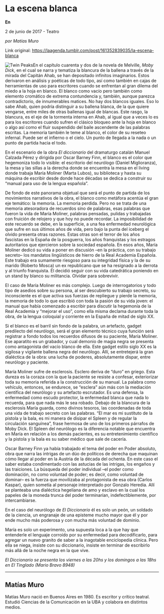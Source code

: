 # La escena blanca

**En**

2 de junio de 2017 - Teatro

_por Matías Muro_

Link original: https://laagenda.tumblr.com/post/161352839035/la-escena-blanca

![Twin Peaks](https://64.media.tumblr.com/c8814c108a6ea1921a85eb42fee352e0/tumblr_inline_pk00baivT11t6q87u_500.jpg)En el capítulo cuarenta y dos de la novela de Melville, *Moby Dick*, en el cual se narra y tematiza la blancura de la ballena a través de la mirada del Capitán Ahab, se han depositado infinitos imaginarios. Estos derivaron en análisis y poéticas de todo tipo, así como también en cajas de herramientas de uso para escritores cuando se enfrentan al gran dilema del miedo a la hoja en blanco. El blanco como vacío pero también como elemento cromático de extrema contundencia y, también, aunque parezca contradictorio, de innumerables matices. No hay dos blancos iguales. Eso lo sabe Ahab, quien podría distinguir a su ballena blanca, de la que quiere vengarse, entre miles de otras ballenas igual de blancas. Este rasgo, la blancura, es el eje de la tormenta interna en Ahab, al igual que a veces lo es para los escritores cuando sufren el clásico bloqueo ante la hoja en blanco o algo así como el fluir suspendido del baile ascendente de las palabras escritas. La memoria también le teme al blanco, el color de su reseteo infernal. Puede ser el infierno o el cielo. Un punto de llegada a la nada o un punto de partida hacia el todo. 


En el escenario de la obra *El diccionario* del dramaturgo catalán Manuel Calzada Pérez y dirigida por Oscar Barney Finn, el blanco es el color que hegemoniza todo lo visible: el escritorio del neurólogo (Daniel Miglioranza), la mesa y las sillas a la derecha donde se encuentra la mesa en el living donde trabaja María Moliner (Marta Lubos), su biblioteca y hasta su máquina de escribir desde donde hace décadas se dedica a construir su “manual para uso de la lengua española”. 


De fondo de este panorama objetual que será el punto de partida de los movimientos narrativos de la obra, el blanco como metáfora acentúa el gran eje temático: la memoria. La memoria perdida. Pero no se trata de una memoria atesoradora de recuerdos sino de palabras, esas palabras que fueron la vida de María Moliner, palabras pensadas, pulidas y trabajadas con fruición de relojero y que hoy no puede recordar. La imposibilidad de este recuerdo se debe, en la superficie, a una fea enfermedad neurológica que sufre en sus últimos años de vida, pero bajo la punta del iceberg el olvido presenta otras razones. Estas otras son el terror de los años fascistas en la España de la posguerra, los años franquistas y los estragos autoritarios que ejercieron sobre la sociedad española. En esos años, María Moliner dedicó su vida a poner en discusión –en la práctica, con su trabajo secreto– los mandatos lingüísticos de hierro de la Real Academia Española. Este trabajo era sumamente riesgoso para su integridad física y la de su marido (Roberto Mosca) un ex republicano que se ha resignado a la derrota y al triunfo franquista. Él decidió seguir con su vida catedrática poniendo en un stand by blanco su militancia. Olvidar para sobrevivir. 
 

El caso de María Moliner es más complejo. Luego de interrogatorios y todo tipo de asedios sobre su persona, al ser descubierto su trabajo secreto, su inconsciente es el que activa sus fuerzas de repliegue y pierde la memoria, la memoria de todo lo que escribió con toda la pasión de su vida joven: el manual que había comenzado a escribir para discutir la hegemonía de la Real Academia y “mejorar el uso”, como ella misma declama durante toda la obra, de la lengua coloquial y corriente en la España de mitad de siglo XX. 
 

Si el blanco es el barril sin fondo de la palabra, un artefacto, gadget predilecto del neurólogo, será el gran elemento técnico cuya función será registrar a fondo todos los recuerdos difusos de su paciente, María Moliner. Ese aparatito es un grabador, y cual demonio de magia negra se presenta como antagonista del vacío blanco de ella. Este gadget estilo siglo XX es la sigilosa y vigilante ballena negra del neurólogo. Allí, se entretejerá la gran dialéctica de la obra: una lucha de poderes, absolutamente dispar, entre neurólogo y paciente. 
 

María Moliner sufre de esclerosis. Esclero deriva de “duro” en griego. Esta dureza es la coraza con la que la paciente se resiste a confesar, exteriorizar toda su memoria referida a la construcción de su manual. La palabra como vehículo, entonces, se endurece, se “esclera” aún más con la mediación científica del neurólogo y su artefacto escrutador. Es una defensa, la enfermedad como escudo protector, la enfermedad blanca que nada lo recuerda, para que nada más le sea robado. Debajo de la blancura de la esclerosis María guarda, como divinos tesoros, las coordenadas de toda una vida de trabajo secreto con las palabras. “El mar es mi sustituto de la pistola y la bala, es mi manera de disipar el Spleen y de regular la circulación sanguínea”, frase hermosa de uno de los primeros párrafos de Moby Dick. El Spleen del neurólogo es la diferencia notable que encuentra en María en relación a los demás pacientes, es su entretenimiento científico y la pistola y la bala es su saber médico que sale de cacería. 
 

Oscar Barney Finn ya había trabajado el tema del poder en Poder absoluto, obra que narra las intrigas de un dúo de políticos de derecha que maquinan cómo llegar al poder en la Austria de la década del ochenta. En este caso el saber estaba condimentado con las astucias de las intrigas, los engaños y las traiciones. La búsqueda del poder individual –el poder como dominación, no como voluntad de poder; es decir, como voluntad de dominar– es la fuerza que movilizaba al protagonista de esa obra (Carlos Kaspar), quien sometía al personaje interpretado por Gonzalo Heredia. Allí se planteaba una dialéctica hegeliana de amo y esclavo en la cual los papeles de la moneda trunca del poder terminarían, indefectiblemente, por intercambiarse.


En el caso del neurólogo de *El Diccionario* él es solo un peón, un soldado de la ciencia, un engranaje de una episteme mucho mayor que él y por ende mucho más poderosa y con mucha más voluntad de dominio. 
 

María es solo un experimento, una supuesta loca a la que hay que entenderle el lenguaje corroído por su enfermedad para decodificarlo, para agregar un nuevo granito de saber a la inagotable enciclopedia clínica. Pero ella se niega, insiste con su diccionario, insiste en terminar de escribirlo más allá de la noche negra en la que vive.
 

  
  
*El Diccionario se presenta los viernes a las 20hs y los domingos a las 18hs en El Tinglado (Mario Bravo 8948)*



---

 Matías Muro
------------

Matías Muro nació en Buenos Aires en 1980. Es escritor y crítico teatral. Estudió Ciencias de la Comunicación en la UBA y colabora en distintos medios. 

